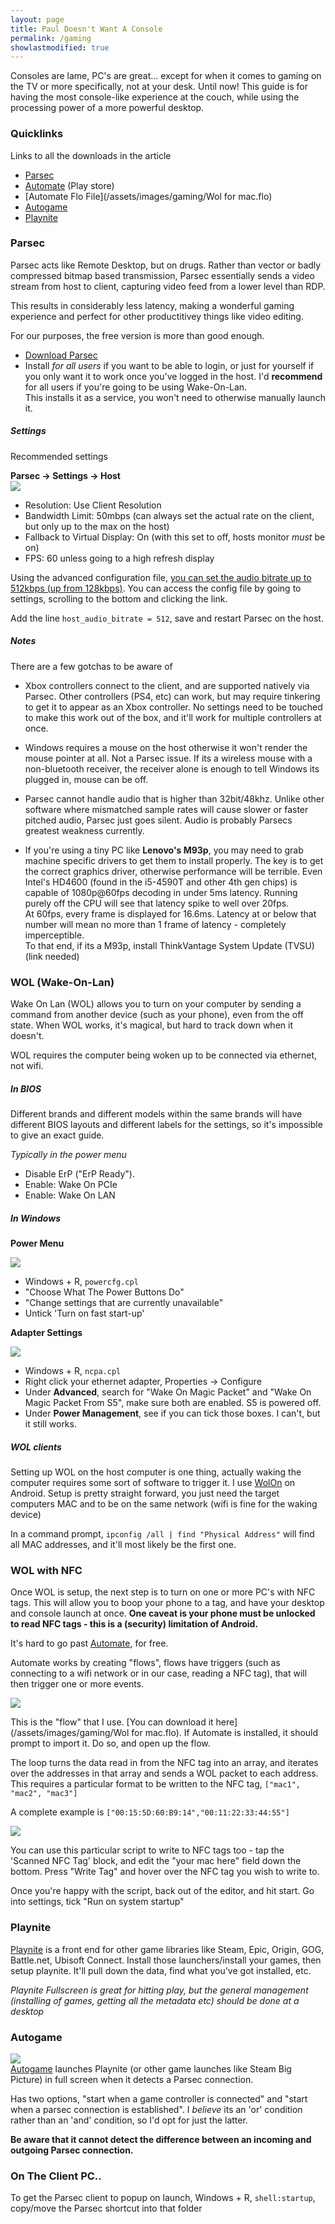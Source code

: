 ```yaml
---
layout: page
title: Paul Doesn't Want A Console
permalink: /gaming
showlastmodified: true
---
```


Consoles are lame, PC's are great... except for when it comes to gaming on the TV or more specifically, not at your desk. Until now!
This guide is for having the most console-like experience at the couch, while using the processing power of a more powerful desktop. 

### Quicklinks
Links to all the downloads in the article

* [Parsec](https://parsec.app/downloads)
* [Automate](https://play.google.com/store/apps/details?id=com.llamalab.automate) (Play store)
* [Automate Flo File](/assets/images/gaming/Wol for mac.flo)
* [Autogame](https://github.com/jarrettgilliam/AutoGame/releases) 
* [Playnite](https://playnite.link/) 

### Parsec
Parsec acts like Remote Desktop, but on drugs. Rather than vector or badly compressed bitmap based transmission, Parsec essentially sends a video stream from host to client, capturing video feed from a lower level than RDP.

This results in considerably less latency, making a wonderful gaming experience and perfect for other productitivey things like video editing. 

For our purposes, the free version is more than good enough.

* [Download Parsec](https://parsec.app/downloads)
* Install *for all users* if you want to be able to login, or just for yourself if you only want it to work once you've logged in the host. I'd **recommend** for all users if you're going to be using Wake-On-Lan.  
This installs it as a service, you won't need to otherwise manually launch it.

##### Settings
Recommended settings

**Parsec -> Settings -> Host**  
![](/assets/images/gaming/parsec.png)

* Resolution: Use Client Resolution
* Bandwidth Limit: 50mbps (can always set the actual rate on the client, but only up to the max on the host)
* Fallback to Virtual Display: On (with this set to off, hosts monitor *must* be on)
* FPS: 60 unless going to a high refresh display

Using the advanced configuration file, [you can set the audio bitrate up to 512kbps (up from 128kbps)](https://support.parsec.app/hc/en-us/articles/360040986092-Increase-Your-Audio-Bitrate). You can access the config file by going to settings, scrolling to the bottom and clicking the link.

Add the line ```host_audio_bitrate = 512```, save and restart Parsec on the host.


##### Notes
There are a few gotchas to be aware of 

* Xbox controllers connect to the client, and are supported natively via Parsec. Other controllers (PS4, etc) can work, but may require tinkering to get it to appear as an Xbox controller. No settings need to be touched to make this work out of the box, and it'll work for multiple controllers at once.

* Windows requires a mouse on the host otherwise it won't render the mouse pointer at all. Not a Parsec issue. If its a wireless mouse with a non-bluetooth receiver, the receiver alone is enough to tell Windows its plugged in, mouse can be off.

* Parsec cannot handle audio that is higher than 32bit/48khz. Unlike other software where mismatched sample rates will cause slower or faster pitched audio, Parsec just goes silent. Audio is probably Parsecs greatest weakness currently.

* If you're using a tiny PC like **Lenovo's M93p**, you may need to grab machine specific drivers to get them to install properly. The key is to get the correct graphics driver, otherwise performance will be terrible. Even Intel's HD4600 (found in the i5-4590T and other 4th gen chips) is capable of 1080p@60fps decoding in under 5ms latency. Running purely off the CPU will see that latency spike to well over 20fps.  
  At 60fps, every frame is displayed for 16.6ms. Latency at or below that number will mean no more than 1 frame of latency - completely imperceptible.   
  To that end, if its a M93p, install ThinkVantage System Update (TVSU) (link needed)

### WOL (Wake-On-Lan)
Wake On Lan (WOL) allows you to turn on your computer by sending a command from another device (such as your phone), even from the off state. When WOL works, it's magical, but hard to track down when it doesn't. 

WOL requires the computer being woken up to be connected via ethernet, not wifi.

##### In BIOS
Different brands and different models within the same brands will have different BIOS layouts and different labels for the settings, so it's impossible to give an exact guide.

*Typically in the power menu*

* Disable ErP ("ErP Ready").
* Enable: Wake On PCIe
* Enable: Wake On LAN

##### In Windows
**Power Menu**  

![](/assets/images/gaming/powerplan.png)  
* Windows + R, ```powercfg.cpl```
* "Choose What The Power Buttons Do"
* "Change settings that are currently unavailable"
* Untick 'Turn on fast start-up'

**Adapter Settings**  

![](/assets/images/gaming/ethernet.png)  
* Windows + R, ```ncpa.cpl```
* Right click your ethernet adapter, Properties -> Configure
* Under **Advanced**, search for "Wake On Magic Packet" and "Wake On Magic Packet From S5", make sure both are enabled. S5 is powered off.
* Under **Power Management**, see if you can tick those boxes. I can't, but it still works.

##### WOL clients
Setting up WOL on the host computer is one thing, actually waking the computer requires some sort of software to trigger it.
I use [WolOn](https://wolon.app/) on Android. Setup is pretty straight forward, you just need the target computers MAC and to be on the same network (wifi is fine for the waking device)

In a command prompt,
```ipconfig /all | find "Physical Address"```
will find all MAC addresses, and it'll most likely be the first one.

### WOL with NFC
Once WOL is setup, the next step is to turn on one or more PC's with NFC tags. This will allow you to boop your phone to a tag, and have your desktop and console launch at once. **One caveat is your phone must be unlocked to read NFC tags - this is a (security) limitation of Android.**

It's hard to go past [Automate](https://llamalab.com/automate/), for free.

Automate works by creating "flows", flows have triggers (such as connecting to a wifi network or in our case, reading a NFC tag), that will then trigger one or more events.

![](/assets/images/gaming/automate.jpg)  

This is the "flow" that I use. [You can download it here](/assets/images/gaming/Wol for mac.flo). If Automate is installed, it should prompt to import it. Do so, and open up the flow.

The loop turns the data read in from the NFC tag into an array, and iterates over the addresses in that array and sends a WOL packet to each address.
This requires a particular format to be written to the NFC tag, ```["mac1", "mac2", "mac3"]```

A complete example is ```["00:15:5D:60:B9:14","00:11:22:33:44:55"]```

![](/assets/images/gaming/automate_write.jpg)  

You can use this particular script to write to NFC tags too - tap the 'Scanned NFC Tag' block, and edit the "your mac here" field down the bottom. Press "Write Tag" and hover over the NFC tag you wish to write to.

Once you're happy with the script, back out of the editor, and hit start.
Go into settings, tick "Run on system startup"


### Playnite
[Playnite](https://playnite.link/) is a front end for other game libraries like Steam, Epic, Origin, GOG, Battle.net, Ubisoft Connect. Install those launchers/install your games, then setup playnite.
It'll pull down the data, find what you've got installed, etc.

*Playnite Fullscreen is great for hitting play, but the general management (installing of games, getting all the metadata etc) should be done at a desktop*


### Autogame
![](/assets/images/gaming/autogame.png)  
[Autogame](https://github.com/jarrettgilliam/AutoGame/releases) launches Playnite (or other game launches like Steam Big Picture) in full screen when it detects a Parsec connection.

Has two options, "start when a game controller is connected" and "start when a parsec connection is established". I *believe* its an 'or' condition rather than an 'and' condition, so I'd opt for just the latter.

**Be aware that it cannot detect the difference between an incoming and outgoing Parsec connection.**

### On The Client PC..
To get the Parsec client to popup on launch, Windows + R, ```shell:startup```, copy/move the Parsec shortcut into that folder